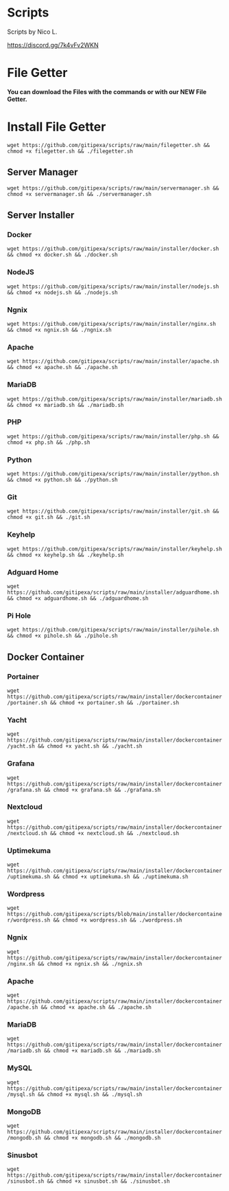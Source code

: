 # Scripts
Scripts by Nico L.


https://discord.gg/7k4vFv2WKN

# File Getter
**You can download the Files with the commands or with our NEW File Getter.**


# Install File Getter
`wget https://github.com/gitipexa/scripts/raw/main/filegetter.sh && chmod +x filegetter.sh && ./filegetter.sh`


## Server Manager
`wget https://github.com/gitipexa/scripts/raw/main/servermanager.sh && chmod +x servermanager.sh && ./servermanager.sh`

## Server Installer

### Docker
`wget https://github.com/gitipexa/scripts/raw/main/installer/docker.sh && chmod +x docker.sh && ./docker.sh`

### NodeJS
`wget https://github.com/gitipexa/scripts/raw/main/installer/nodejs.sh && chmod +x nodejs.sh && ./nodejs.sh`

### Ngnix
`wget https://github.com/gitipexa/scripts/raw/main/installer/nginx.sh && chmod +x ngnix.sh && ./ngnix.sh`

### Apache
`wget https://github.com/gitipexa/scripts/raw/main/installer/apache.sh && chmod +x apache.sh && ./apache.sh`

### MariaDB
`wget https://github.com/gitipexa/scripts/raw/main/installer/mariadb.sh && chmod +x mariadb.sh && ./mariadb.sh`

### PHP
`wget https://github.com/gitipexa/scripts/raw/main/installer/php.sh && chmod +x php.sh && ./php.sh`

### Python
`wget https://github.com/gitipexa/scripts/raw/main/installer/python.sh && chmod +x python.sh && ./python.sh`

### Git
`wget https://github.com/gitipexa/scripts/raw/main/installer/git.sh && chmod +x git.sh && ./git.sh`

### Keyhelp
`wget https://github.com/gitipexa/scripts/raw/main/installer/keyhelp.sh && chmod +x keyhelp.sh && ./keyhelp.sh`

### Adguard Home
`wget https://github.com/gitipexa/scripts/raw/main/installer/adguardhome.sh && chmod +x adguardhome.sh && ./adguardhome.sh`

### Pi Hole
`wget https://github.com/gitipexa/scripts/raw/main/installer/pihole.sh && chmod +x pihole.sh && ./pihole.sh`

## Docker Container

### Portainer
`wget https://github.com/gitipexa/scripts/raw/main/installer/dockercontainer/portainer.sh && chmod +x portainer.sh && ./portainer.sh`

### Yacht
`wget https://github.com/gitipexa/scripts/raw/main/installer/dockercontainer/yacht.sh && chmod +x yacht.sh && ./yacht.sh`

### Grafana
`wget https://github.com/gitipexa/scripts/raw/main/installer/dockercontainer/grafana.sh && chmod +x grafana.sh && ./grafana.sh`

### Nextcloud
`wget https://github.com/gitipexa/scripts/raw/main/installer/dockercontainer/nextcloud.sh && chmod +x nextcloud.sh && ./nextcloud.sh`

### Uptimekuma
`wget https://github.com/gitipexa/scripts/raw/main/installer/dockercontainer/uptimekuma.sh && chmod +x uptimekuma.sh && ./uptimekuma.sh`

### Wordpress
`wget https://github.com/gitipexa/scripts/blob/main/installer/dockercontainer/wordpress.sh && chmod +x wordpress.sh && ./wordpress.sh`

### Ngnix
`wget https://github.com/gitipexa/scripts/raw/main/installer/dockercontainer/nginx.sh && chmod +x ngnix.sh && ./ngnix.sh`

### Apache
`wget https://github.com/gitipexa/scripts/raw/main/installer/dockercontainer/apache.sh && chmod +x apache.sh && ./apache.sh`

### MariaDB
`wget https://github.com/gitipexa/scripts/raw/main/installer/dockercontainer/mariadb.sh && chmod +x mariadb.sh && ./mariadb.sh`

### MySQL
`wget https://github.com/gitipexa/scripts/raw/main/installer/dockercontainer/mysql.sh && chmod +x mysql.sh && ./mysql.sh`

### MongoDB
`wget https://github.com/gitipexa/scripts/raw/main/installer/dockercontainer/mongodb.sh && chmod +x mongodb.sh && ./mongodb.sh`

### Sinusbot
`wget https://github.com/gitipexa/scripts/raw/main/installer/dockercontainer/sinusbot.sh && chmod +x sinusbot.sh && ./sinusbot.sh`



